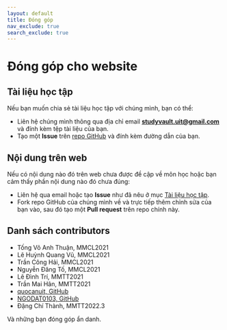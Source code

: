 ```yaml
---
layout: default
title: Đóng góp
nav_exclude: true
search_exclude: true
---
```


# Đóng góp cho website

## Tài liệu học tập

Nếu bạn muốn chia sẻ tài liệu học tập với chúng mình, bạn có thể:

- Liên hệ chúng mình thông qua địa chỉ email **studyvault.uit@gmail.com** và đính kèm tệp tài liệu của bạn.
- Tạo một **Issue** trên [repo GitHub](https://github.com/SVUIT/mmtt) và đính kèm đường dẫn của bạn.

## Nội dung trên web

Nếu có nội dung nào đó trên web chưa được đề cập về môn học hoặc bạn cảm thấy phần nội dung nào đó chưa đúng:

- Liên hệ qua email hoặc tạo **Issue** như đã nêu ở mục [Tài liệu học tập](#tài-liệu-học-tập).
- Fork repo GitHub của chúng mình về và trực tiếp thêm chỉnh sửa của bạn vào, sau đó tạo một **Pull request** trên repo chính này.

## Danh sách contributors

- Tống Võ Anh Thuận, MMCL2021
- Lê Huỳnh Quang Vũ, MMCL2021
- Trần Công Hải, MMCL2021
- Nguyễn Đăng Tố, MMCL2021
- Lê Đình Trí, MMTT2021
- Trần Mai Hân, MMTT2021
- [quocanuit, GitHub](https://github.com/SVUIT/mmtt/issues/30)
- [NGODAT0103, GitHub](https://github.com/SVUIT/mmtt/issues/31)
- Đặng Chí Thành, MMTT2022.3

Và những bạn đóng góp ẩn danh.
